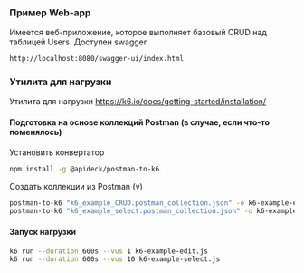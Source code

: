 ### Пример Web-app
Имеется веб-приложение, которое выполняет базовый CRUD над таблицей Users.
Доступен swagger
```sh
http://localhost:8080/swagger-ui/index.html
```

### Утилита для нагрузки
Утилита для нагрузки
https://k6.io/docs/getting-started/installation/

#### Подготовка на основе коллекций Postman (в случае, если что-то поменялось)
Установить конвертатор
```sh
npm install -g @apideck/postman-to-k6
```
Создать коллекции из Postman (v)
```sh
postman-to-k6 "k6_example_CRUD.postman_collection.json" -o k6-example-edit.js
postman-to-k6 "k6_example_select.postman_collection.json" -o k6-example-select.js
```

#### Запуск нагрузки
```sh
k6 run --duration 600s --vus 1 k6-example-edit.js
k6 run --duration 600s --vus 10 k6-example-select.js
```